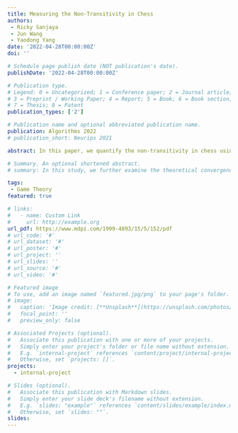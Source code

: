 ```yaml
---
title: Measuring the Non-Transitivity in Chess
authors:
 - Ricky Sanjaya
 - Jun Wang
 - Yaodong Yang
date: '2022-04-28T00:00:00Z'
doi: ''

# Schedule page publish date (NOT publication's date).
publishDate: '2022-04-28T00:00:00Z'

# Publication type.
# Legend: 0 = Uncategorized; 1 = Conference paper; 2 = Journal article;
# 3 = Preprint / Working Paper; 4 = Report; 5 = Book; 6 = Book section;
# 7 = Thesis; 8 = Patent
publication_types: ['2']

# Publication name and optional abbreviated publication name.
publication: Algorithms 2022
# publication_short: Neurips 2021

abstract: In this paper, we quantify the non-transitivity in chess using human game data. Specifically, we perform non-transitivity quantification in two ways—Nash clustering and counting the number of rock–paper–scissor cycles—on over one billion matches from the Lichess and FICS databases. Our findings indicate that the strategy space of real-world chess strategies has a spinning top geometry and that there exists a strong connection between the degree of non-transitivity and the progression of a chess player’s rating. Particularly, high degrees of non-transitivity tend to prevent human players from making progress in their Elo ratings. We also investigate the implications of non-transitivity for population-based training methods. By considering fixed-memory fictitious play as a proxy, we conclude that maintaining large and diverse populations of strategies is imperative to training effective AI agents for solving chess.

# Summary. An optional shortened abstract.
# summary: In this study, we further examine the theoretical convergence rate and sample complexity of such regret minimization-based double oracle methods, utilizing a unified framework called RegretMinimizing Double Oracle.

tags:
 - Game Theory
featured: true

# links:
#   - name: Custom Link
#     url: http://example.org
url_pdf: https://www.mdpi.com/1999-4893/15/5/152/pdf
# url_code: '#'
# url_dataset: '#'
# url_poster: '#'
# url_project: ''
# url_slides: ''
# url_source: '#'
# url_video: '#'

# Featured image
# To use, add an image named `featured.jpg/png` to your page's folder.
# image:
#   caption: 'Image credit: [**Unsplash**](https://unsplash.com/photos/pLCdAaMFLTE)'
#   focal_point: ''
#   preview_only: false

# Associated Projects (optional).
#   Associate this publication with one or more of your projects.
#   Simply enter your project's folder or file name without extension.
#   E.g. `internal-project` references `content/project/internal-project/index.md`.
#   Otherwise, set `projects: []`.
projects:
  - internal-project

# Slides (optional).
#   Associate this publication with Markdown slides.
#   Simply enter your slide deck's filename without extension.
#   E.g. `slides: "example"` references `content/slides/example/index.md`.
#   Otherwise, set `slides: ""`.
slides:
---
```

